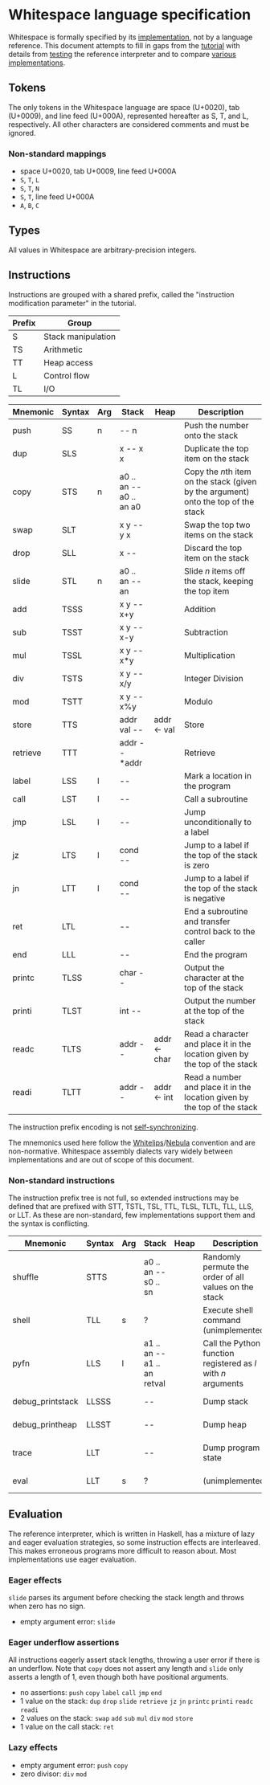 # Whitespace language specification

Whitespace is formally specified by its [implementation](https://web.archive.org/web/20150717140342/http://compsoc.dur.ac.uk/whitespace/download.php),
not by a language reference. This document attempts to fill in gaps from the
[tutorial](https://web.archive.org/web/20150618184706/http://compsoc.dur.ac.uk/whitespace/tutorial.php)
with details from [testing](../tests) the reference interpreter and to compare
[various implementations](https://github.com/wspace/corpus).

## Tokens

The only tokens in the Whitespace language are space (U+0020), tab (U+0009), and
line feed (U+000A), represented hereafter as S, T, and L, respectively. All
other characters are considered comments and must be ignored.

### Non-standard mappings

- space U+0020, tab U+0009, line feed U+000A
- `S`, `T`, `L`
- `S`, `T`, `N`
- `S`, `T`, line feed U+000A
- `A`, `B`, `C`

## Types

All values in Whitespace are arbitrary-precision integers.

## Instructions

Instructions are grouped with a shared prefix, called the "instruction
modification parameter" in the tutorial.

| Prefix | Group              |
| ------ | ------------------ |
| S      | Stack manipulation |
| TS     | Arithmetic         |
| TT     | Heap access        |
| L      | Control flow       |
| TL     | I/O                |

| Mnemonic | Syntax | Arg | Stack | Heap | Description |
| -------- | ------ | --- | ----- | ---- | ----------- |
| push     | SS   | n | -- n           | | Push the number onto the stack |
| dup      | SLS  |   | x -- x x       | | Duplicate the top item on the stack |
| copy     | STS  | n | a0 .. an -- a0 .. an a0 | | Copy the *n*th item on the stack (given by the argument) onto the top of the stack |
| swap     | SLT  |   | x y -- y x     | | Swap the top two items on the stack |
| drop     | SLL  |   | x --           | | Discard the top item on the stack |
| slide    | STL  | n | a0 .. an -- an | | Slide *n* items off the stack, keeping the top item |
| add      | TSSS |   | x y -- x+y     | | Addition |
| sub      | TSST |   | x y -- x-y     | | Subtraction |
| mul      | TSSL |   | x y -- x*y     | | Multiplication |
| div      | TSTS |   | x y -- x/y     | | Integer Division |
| mod      | TSTT |   | x y -- x%y     | | Modulo |
| store    | TTS  |   | addr val --    | addr <- val | Store |
| retrieve | TTT  |   | addr -- *addr  | | Retrieve |
| label    | LSS  | l | --             | | Mark a location in the program |
| call     | LST  | l | --             | | Call a subroutine |
| jmp      | LSL  | l | --             | | Jump unconditionally to a label |
| jz       | LTS  | l | cond --        | | Jump to a label if the top of the stack is zero |
| jn       | LTT  | l | cond --        | | Jump to a label if the top of the stack is negative |
| ret      | LTL  |   | --             | | End a subroutine and transfer control back to the caller |
| end      | LLL  |   | --             | | End the program |
| printc   | TLSS |   | char --        | | Output the character at the top of the stack |
| printi   | TLST |   | int --         | | Output the number at the top of the stack |
| readc    | TLTS |   | addr --        | addr <- char | Read a character and place it in the location given by the top of the stack |
| readi    | TLTT |   | addr --        | addr <- int  | Read a number and place it in the location given by the top of the stack |

The instruction prefix encoding is not [self-synchronizing](https://en.wikipedia.org/wiki/Self-synchronizing_code).

The mnemonics used here follow the
[Whitelips](https://vii5ard.github.io/whitespace/)/[Nebula](https://github.com/andrewarchi/nebula)
convention and are non-normative. Whitespace assembly dialects vary widely
between implementations and are out of scope of this document.

### Non-standard instructions

The instruction prefix tree is not full, so extended instructions may be defined
that are prefixed with STT, TSTL, TSL, TTL, TLSL, TLTL, TLL, LLS, or LLT. As
these are non-standard, few implementations support them and the syntax is
conflicting.

| Mnemonic         | Syntax | Arg | Stack | Heap | Description | Implementation |
| ---------------- | ------ | --- | ----- | ---- | ----------- | -------------- |
| shuffle          | STTS  |   | a0 .. an -- s0 .. sn | | Randomly permute the order of all values on the stack | [whitespace-0.4](https://github.com/haroldl/whitespace-nd) by Harold Lee |
| shell            | TLL   | s | ?       | | Execute shell command (unimplemented) | [Spitewaste](https://github.com/collidedscope/spitewaste) by Collided Scope |
| pyfn             | LLS   | l | a1 .. an -- a1 .. an retval | | Call the Python function registered as *l* with *n* arguments | [PYWS](https://github.com/EizoAssik/pyws) by Eizo Assik |
| debug_printstack | LLSSS |   | --      | | Dump stack | [wsintercpp](https://web.archive.org/web/20110911114338/http://www.burghard.info/Code/Whitespace/) by Oliver Burghard |
| debug_printheap  | LLSST |   | --      | | Dump heap | [wsintercpp](https://web.archive.org/web/20110911114338/http://www.burghard.info/Code/Whitespace/) by Oliver Burghard |
| trace            | LLT   |   | --      | | Dump program state | [pywhitespace](https://github.com/wspace/phlip-pywhitespace) by Phillip Bradbury |
| eval             | LLT   | s | ?       | | (unimplemented) | [Spitewaste](https://github.com/collidedscope/spitewaste) by Collided Scope |

## Evaluation

The reference interpreter, which is written in Haskell, has a mixture of lazy
and eager evaluation strategies, so some instruction effects are interleaved.
This makes erroneous programs more difficult to reason about. Most
implementations use eager evaluation.

### Eager effects

`slide` parses its argument before checking the stack length and throws when
zero has no sign.

- empty argument error: `slide`

### Eager underflow assertions

All instructions eagerly assert stack lengths, throwing a user error if there is
an underflow. Note that `copy` does not assert any length and `slide` only
asserts a length of 1, even though both have positional arguments.

- no assertions: `push` `copy` `label` `call` `jmp` `end`
- 1 value on the stack: `dup` `drop` `slide` `retrieve` `jz` `jn` `printc`
  `printi` `readc` `readi`
- 2 values on the stack: `swap` `add` `sub` `mul` `div` `mod` `store`
- 1 value on the call stack: `ret`

### Lazy effects

- empty argument error: `push` `copy`
- zero divisor: `div` `mod`
